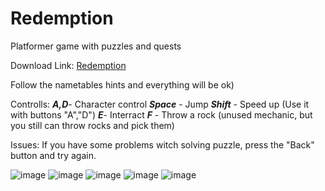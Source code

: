 # Redemption
Platformer game with puzzles and quests

Download Link:
<a href="https://github.com/MrVester/Profetro/releases/tag/Profetro
" download="FILENAME">Redemption</a>

Follow the nametables hints and everything will be ok)

Controlls:
***A,D***- Character control
***Space*** - Jump
***Shift*** - Speed up (Use it with buttons "A","D")
***E***- Interract
***F*** - Throw a rock (unused mechanic, but you still can throw rocks and pick them)

Issues:
If you have some problems witch solving puzzle, press the "Back" button and try again.

![image](https://user-images.githubusercontent.com/71410796/219418232-b9a24be7-0544-44be-84aa-ff6ed09dc968.png)
![image](https://user-images.githubusercontent.com/71410796/219418417-bb6af97e-011a-4f8b-93ac-e6fc8c4df677.png)
![image](https://user-images.githubusercontent.com/71410796/219418980-b231acfd-4228-4b90-ae37-85860e9ae84b.png)
![image](https://user-images.githubusercontent.com/71410796/219419756-44375ff5-1487-4e7e-bda4-2be6c352b593.png)
![image](https://user-images.githubusercontent.com/71410796/219420032-1a91c996-8858-4a8c-a5b9-a07a43bb7fe3.png)

